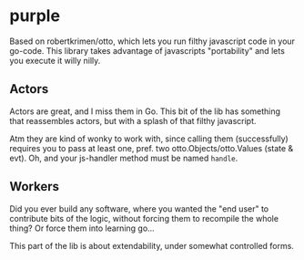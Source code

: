 # purple

Based on robertkrimen/otto, which lets you run filthy javascript code
in your go-code. This library takes advantage of javascripts "portability"
and lets you execute it willy nilly.

## Actors

Actors are great, and I miss them in Go. This bit of the lib has something
that reassembles actors, but with a splash of that filthy javascript.

Atm they are kind of wonky to work with, since calling them (successfully)
requires you to pass at least one, pref. two otto.Objects/otto.Values 
(state & evt). Oh, and your js-handler method must be named `handle`.

## Workers

Did you ever build any software, where you wanted the "end user" to 
contribute bits of the logic, without forcing them to recompile the 
whole thing? Or force them into learning go...

This part of the lib is about extendability, under somewhat 
controlled forms.